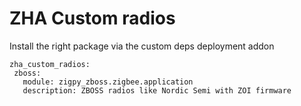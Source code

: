 # ZHA Custom radios


Install the right package via the custom deps deployment addon

```
zha_custom_radios:
 zboss:
   module: zigpy_zboss.zigbee.application
   description: ZBOSS radios like Nordic Semi with ZOI firmware

```
